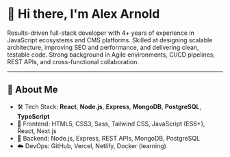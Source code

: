 # 👋 Hi there, I'm Alex Arnold

Results-driven full-stack developer with 4+ years of experience in JavaScript ecosystems and CMS platforms.
Skilled at designing scalable architecture, improving SEO and performance, and delivering clean, testable
code. Strong background in Agile environments, CI/CD pipelines, REST APIs, and cross-functional
collaboration.


---

## 🚀 About Me

- 🛠 Tech Stack: **React**, **Node.js**, **Express**, **MongoDB**, **PostgreSQL**, **TypeScript**
- 🎨 Frontend: HTML5, CSS3, Sass, Tailwind CSS, JavaScript (ES6+), React, Next.js
- 🔧 Backend: Node.js, Express, REST APIs, MongoDB, PostgreSQL
- ☁️ DevOps: GitHub, Vercel, Netlify, Docker (learning)
  <!--
- 📫 Reach me: [your.email@example.com] | [LinkedIn](https://linkedin.com/in/your-profile)
-->

---

## 🧰 Tech Stack

![HTML5](https://img.shields.io/badge/-HTML5-E34F26?logo=html5&logoColor=white&style=flat)
![CSS3](https://img.shields.io/badge/-CSS3-1572B6?logo=css3&logoColor=white&style=flat)
![JavaScript](https://img.shields.io/badge/-JavaScript-F7DF1E?logo=javascript&logoColor=black&style=flat)
![React](https://img.shields.io/badge/-React-61DAFB?logo=react&logoColor=black&style=flat)
![Node.js](https://img.shields.io/badge/-Node.js-339933?logo=node.js&logoColor=white&style=flat)
![MongoDB](https://img.shields.io/badge/-MongoDB-47A248?logo=mongodb&logoColor=white&style=flat)
![Git](https://img.shields.io/badge/-Git-F05032?logo=git&logoColor=white&style=flat)
![VS Code](https://img.shields.io/badge/-VS_Code-007ACC?logo=visual-studio-code&logoColor=white&style=flat)


![GitHub Snake Animation](https://raw.githubusercontent.com/YOUR_USERNAME/snk/output/github-contribution-grid-snake.svg)

## 🐍 GitHub Contribution Snake

<div align="center">
  <img src="https://raw.githubusercontent.com/NovaNoodle7/NovaNoodle7/output/github-contribution-grid-snake.svg" alt="snake eating contributions" />
</div>

---
<!--
## 📌 Pinned Projects

- 🔗 [**My Portfolio Website**]([https://yourportfolio.com](https://novanoodle-portfolio.vercel.app))  
  Built with React and TailwindCSS. Features real-time contact form and project showcase.

- 🔗 [**Blog CMS Platform**](https://github.com/NovaNoodle7/blog-platform)  
  Full-stack blogging system using Node.js, Express, MongoDB, and EJS templating.

- 🔗 [**Task Tracker (MERN)**](https://github.com/NovaNoodle7/task-tracker)  
  A productivity tracker app with JWT auth, RESTful APIs, and responsive UI.

---

## 📈 GitHub Stats

![Alex's GitHub stats](https://github-readme-stats.vercel.app/api?username=NovaNoodle7&show_icons=true&theme=react)
![Top Languages](https://github-readme-stats.vercel.app/api/top-langs/?username=NovaNoodle7&layout=compact&theme=react)

---

## 📬 Let's Connect

- [LinkedIn](https://linkedin.com/in/your-profile)
- [Twitter](https://twitter.com/yourhandle)
- [Portfolio](https://yourportfolio.com)

-->
